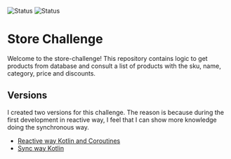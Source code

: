 ![Status](https://github.com/iundarigun/store-challenge/actions/workflows/coroutines-ci.yml/badge.svg)
![Status](https://github.com/iundarigun/store-challenge/actions/workflows/sync-ci.yml/badge.svg)

# Store Challenge

Welcome to the store-challenge! This repository contains logic to get products from database and consult a list of products with the sku, name, category, price and discounts.

## Versions
I created two versions for this challenge. The reason is because during the first development in reactive way, I feel that I can show more knowledge doing the synchronous way.
- [Reactive way Kotlin and Coroutines](https://github.com/iundarigun/store-challenge/tree/main/store-coroutines-challenge)
- [Sync way Kotlin](https://github.com/iundarigun/store-challenge/tree/main/store-sync-challenge)

